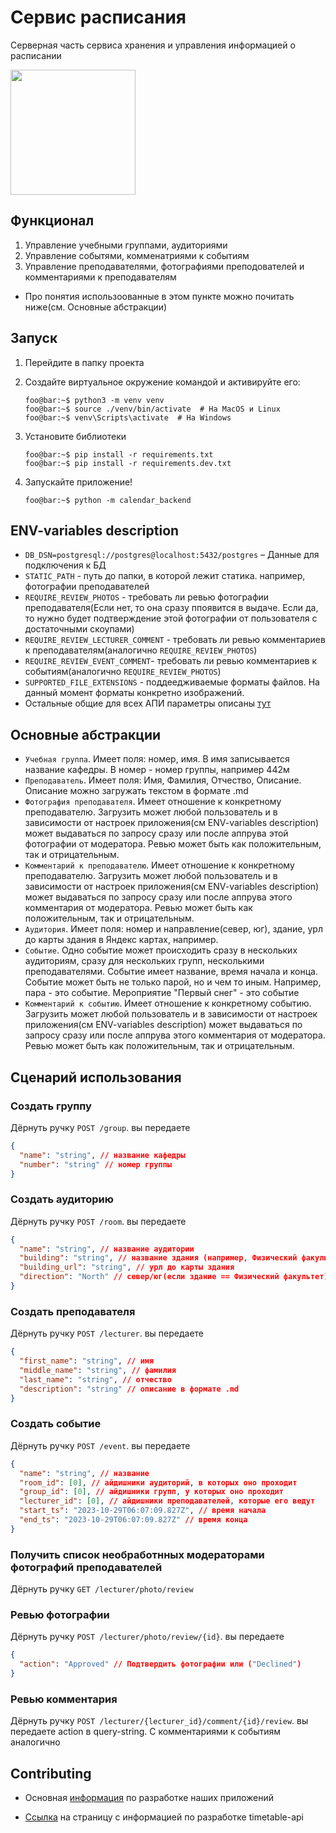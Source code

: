 # Сервис расписания

Серверная часть сервиса хранения и управления информацией о расписании

[<img src="https://cdn.profcomff.com/easycode/easycode.svg" width="200"></img>](https://easycode.profcomff.com/templates/docker-fastapi/workspace?mode=manual&param.Repository+URL=https://github.com/profcomff/timetable-api.git&param.Working+directory=timetable-api)

## Функционал
1. Управление учебными группами, аудиториями
2. Управление событями, комменатриями к событиям
3. Управление преподавателями, фотографиями преподователей и комментариями к преподавателям

- Про понятия использоованные в этом пункте можно почитать ниже(см. Основные абстракции)

## Запуск

1. Перейдите в папку проекта

2. Создайте виртуальное окружение командой и активируйте его:
    ```console
    foo@bar:~$ python3 -m venv venv
    foo@bar:~$ source ./venv/bin/activate  # На MacOS и Linux
    foo@bar:~$ venv\Scripts\activate  # На Windows
    ```

3. Установите библиотеки
    ```console
    foo@bar:~$ pip install -r requirements.txt
    foo@bar:~$ pip install -r requirements.dev.txt
    ```
4. Запускайте приложение!
    ```console
    foo@bar:~$ python -m calendar_backend
    ```

## ENV-variables description

- `DB_DSN=postgresql://postgres@localhost:5432/postgres` – Данные для подключения к БД
- `STATIC_PATH` - путь до папки, в которой лежит статика. например, фотографии преподавателей
- `REQUIRE_REVIEW_PHOTOS` - требовать ли ревью фотографии преподавателя(Если нет, то она сразу ппоявится в выдаче. Если да, то нужно будет подтверждение этой фотографии от пользователя с достаточными скоупами)
- `REQUIRE_REVIEW_LECTURER_COMMENT` - требовать ли ревью комментариев к преподавателям(аналогично `REQUIRE_REVIEW_PHOTOS`)
- `REQUIRE_REVIEW_EVENT_COMMENT`- требовать ли ревью комментариев к событиям(аналогично `REQUIRE_REVIEW_PHOTOS`)
- `SUPPORTED_FILE_EXTENSIONS` - поддеедживаемые форматы файлов. На данный момент форматы конкретно изображений.
- Остальные общие для всех АПИ параметры описаны [тут](https://github.com/profcomff/.github/wiki/%5Bbackend%5D-Настройки-приложения)

## Основные абстракции

- `Учебная группа`. Имеет поля: номер, имя. В имя записывается название кафедры. В номер - номер группы, например 442м
- `Преподаватель`. Имеет поля: Имя, Фамилия, Отчество, Описание. Описание можно загружать текстом в формате .md
- `Фотография преподавателя`. Имеет отношение к конкретному преподавателю. Загрузить может любой пользователь и в зависимости от настроек приложения(см ENV-variables description) может выдаваться по запросу сразу или после аппрува этой фотографии от модератора. Ревью может быть как положительным, так и отрицательным.
- `Комментарий к преподавателю`. Имеет отношение к конкретному преподавателю. Загрузить может любой пользователь и в зависимости от настроек приложения(см ENV-variables description) может выдаваться по запросу сразу или после аппрува этого комментария от модератора. Ревью может быть как положительным, так и отрицательным.
- `Аудитория`. Имеет поля: номер и направление(север, юг), здание, урл до карты здания в Яндекс картах, например.
- `Событие`. Одно событие может происходить сразу в нескольких аудиториям, сразу для нескольких групп, несколькими преподавателями. Событие имеет название, время начала и конца. Событие может быть не только парой, но и чем то иным. Например, пара - это событие. Мероприятие "Первый снег" - это событие
- `Комментарий к событию`. Имеет отношение к конкретному событию. Загрузить может любой пользователь и в зависимости от настроек приложения(см ENV-variables description) может выдаваться по запросу сразу или после аппрува этого комментария от модератора. Ревью может быть как положительным, так и отрицательным.


## Сценарий использования

### Создать группу

Дёрнуть ручку `POST /group`. вы передаете
```json
{
  "name": "string", // название кафедры
  "number": "string" // номер группы
}
```

### Создать аудиторию

Дёрнуть ручку `POST /room`. вы передаете
```json
{
  "name": "string", // название аудитории
  "building": "string", // название здания (например, Физический факультет)
  "building_url": "string", // урл до карты здания
  "direction": "North" // север/юг(если здание == Физический факультет)
}
```

### Создать преподавателя

Дёрнуть ручку `POST /lecturer`. вы передаете
```json
{
  "first_name": "string", // имя
  "middle_name": "string", // фамилия
  "last_name": "string", // отчество
  "description": "string" // описание в формате .md
}
```

### Создать событие

Дёрнуть ручку `POST /event`. вы передаете
```json
{
  "name": "string", // название
  "room_id": [0], // айдишники аудиторий, в которых оно проходит
  "group_id": [0], // айдишники групп, у которых оно проходит
  "lecturer_id": [0], // айдишники преподавателей, которые его ведут
  "start_ts": "2023-10-29T06:07:09.827Z", // время начала
  "end_ts": "2023-10-29T06:07:09.827Z" // время конца
}
```

### Получить список необработнных модераторами фотографий преподавателей

Дёрнуть ручку `GET /lecturer/photo/review`

### Ревью фотографии

Дёрнуть ручку `POST /lecturer/photo/review/{id}`. вы передаете
```json
{
  "action": "Approved" // Подтвердить фотографии или ("Declined")
}
```

### Ревью комментария

Дёрнуть ручку `POST /lecturer/{lecturer_id}/comment/{id}/review`. вы передаете action в query-string. С комментариями к событиям аналогично

## Contributing

- Основная [информация](https://github.com/profcomff/.github/wiki/%255Bdev%255D-Backend-%25D1%2580%25D0%25B0%25D0%25B7%25D1%2580%25D0%25B0%25D0%25B1%25D0%25BE%25D1%2582%25D0%25BA%25D0%25B0) по разработке наших приложений

- [Ссылка](https://github.com/profcomff/timetable-api/blob/main/CONTRIBUTING.md) на страницу с информацией по разработке timetable-api
